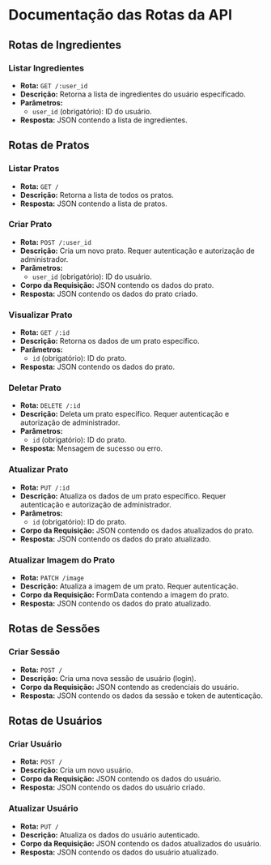 # Documentação das Rotas da API

## Rotas de Ingredientes

### Listar Ingredientes
- **Rota:** `GET /:user_id`
- **Descrição:** Retorna a lista de ingredientes do usuário especificado.
- **Parâmetros:**
  - `user_id` (obrigatório): ID do usuário.
- **Resposta:** JSON contendo a lista de ingredientes.

## Rotas de Pratos

### Listar Pratos
- **Rota:** `GET /`
- **Descrição:** Retorna a lista de todos os pratos.
- **Resposta:** JSON contendo a lista de pratos.

### Criar Prato
- **Rota:** `POST /:user_id`
- **Descrição:** Cria um novo prato. Requer autenticação e autorização de administrador.
- **Parâmetros:**
  - `user_id` (obrigatório): ID do usuário.
- **Corpo da Requisição:** JSON contendo os dados do prato.
- **Resposta:** JSON contendo os dados do prato criado.

### Visualizar Prato
- **Rota:** `GET /:id`
- **Descrição:** Retorna os dados de um prato específico.
- **Parâmetros:**
  - `id` (obrigatório): ID do prato.
- **Resposta:** JSON contendo os dados do prato.

### Deletar Prato
- **Rota:** `DELETE /:id`
- **Descrição:** Deleta um prato específico. Requer autenticação e autorização de administrador.
- **Parâmetros:**
  - `id` (obrigatório): ID do prato.
- **Resposta:** Mensagem de sucesso ou erro.

### Atualizar Prato
- **Rota:** `PUT /:id`
- **Descrição:** Atualiza os dados de um prato específico. Requer autenticação e autorização de administrador.
- **Parâmetros:**
  - `id` (obrigatório): ID do prato.
- **Corpo da Requisição:** JSON contendo os dados atualizados do prato.
- **Resposta:** JSON contendo os dados do prato atualizado.

### Atualizar Imagem do Prato
- **Rota:** `PATCH /image`
- **Descrição:** Atualiza a imagem de um prato. Requer autenticação.
- **Corpo da Requisição:** FormData contendo a imagem do prato.
- **Resposta:** JSON contendo os dados do prato atualizado.

## Rotas de Sessões

### Criar Sessão
- **Rota:** `POST /`
- **Descrição:** Cria uma nova sessão de usuário (login).
- **Corpo da Requisição:** JSON contendo as credenciais do usuário.
- **Resposta:** JSON contendo os dados da sessão e token de autenticação.

## Rotas de Usuários

### Criar Usuário
- **Rota:** `POST /`
- **Descrição:** Cria um novo usuário.
- **Corpo da Requisição:** JSON contendo os dados do usuário.
- **Resposta:** JSON contendo os dados do usuário criado.

### Atualizar Usuário
- **Rota:** `PUT /`
- **Descrição:** Atualiza os dados do usuário autenticado.
- **Corpo da Requisição:** JSON contendo os dados atualizados do usuário.
- **Resposta:** JSON contendo os dados do usuário atualizado.
